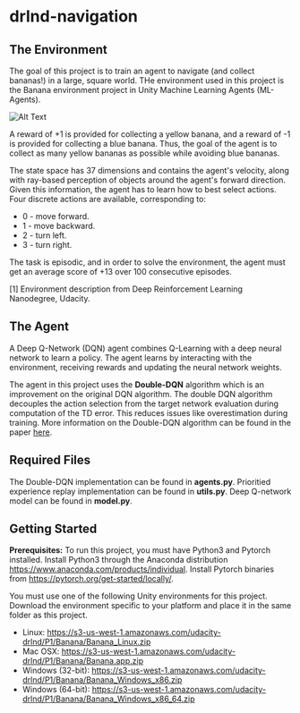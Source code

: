 # drlnd-navigation

## The Environment

The goal of this project is to train an agent to navigate (and collect bananas!) in a large, square world. THe environment used in this project is the Banana environment project in Unity Machine Learning Agents (ML-Agents).

![Alt Text](banana_anim.gif)

A reward of +1 is provided for collecting a yellow banana, and a reward of -1 is provided for collecting a blue banana. Thus, the goal of the agent is to collect as many yellow bananas as possible while avoiding blue bananas.

The state space has 37 dimensions and contains the agent's velocity, along with ray-based perception of objects around the agent's forward direction. Given this information, the agent has to learn how to best select actions. Four discrete actions are available, corresponding to:

* 0 - move forward.
* 1 - move backward.
* 2 - turn left.
* 3 - turn right.

The task is episodic, and in order to solve the environment, the agent must get an average score of +13 over 100 consecutive episodes.

[1] Environment description from Deep Reinforcement Learning Nanodegree, Udacity.

## The Agent

A Deep Q-Network (DQN) agent combines Q-Learning with a deep neural network to learn a policy. The agent learns by interacting with the environment, receiving rewards and updating the neural network weights. 

The agent in this project uses the **Double-DQN** algorithm which is an improvement on the original DQN algorithm. The double DQN algorithm decouples the action selection from the target network evaluation during computation of the TD error. This reduces issues like overestimation during training. More information on the Double-DQN algorithm can be found in the paper [here](https://arxiv.org/abs/1509.06461).


## Required Files 

The Double-DQN implementation can be found in **agents.py**.
Prioritied experience replay implementation can be found in **utils.py**.
Deep Q-network model can be found in **model.py**.

## Getting Started

**Prerequisites:**
To run this project, you must have Python3 and Pytorch installed. Install Python3 through the Anaconda distribution https://www.anaconda.com/products/individual. Install Pytorch binaries from https://pytorch.org/get-started/locally/.

You must use one of the following Unity environments for this project. Download the environment specific to your platform and place it in the same folder as this project.

* Linux: https://s3-us-west-1.amazonaws.com/udacity-drlnd/P1/Banana/Banana_Linux.zip
* Mac OSX: https://s3-us-west-1.amazonaws.com/udacity-drlnd/P1/Banana/Banana.app.zip
* Windows (32-bit): https://s3-us-west-1.amazonaws.com/udacity-drlnd/P1/Banana/Banana_Windows_x86.zip
* Windows (64-bit): https://s3-us-west-1.amazonaws.com/udacity-drlnd/P1/Banana/Banana_Windows_x86_64.zip


